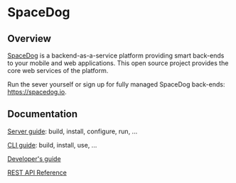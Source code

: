 # SpaceDog

## Overview

[SpaceDog](https://spacedog.io) is a backend-as-a-service platform providing smart back-ends to your mobile and web applications. This open source project provides the core web services of the platform.

Run the sever yourself or sign up for fully managed SpaceDog back-ends: https://spacedog.io.

## Documentation

[Server guide](/services): build, install, configure, run, ...

[CLI guide](/cli): build, install, use, ...

[Developer's guide](/doc/user-guide)

[REST API Reference](/doc/reference-guide)